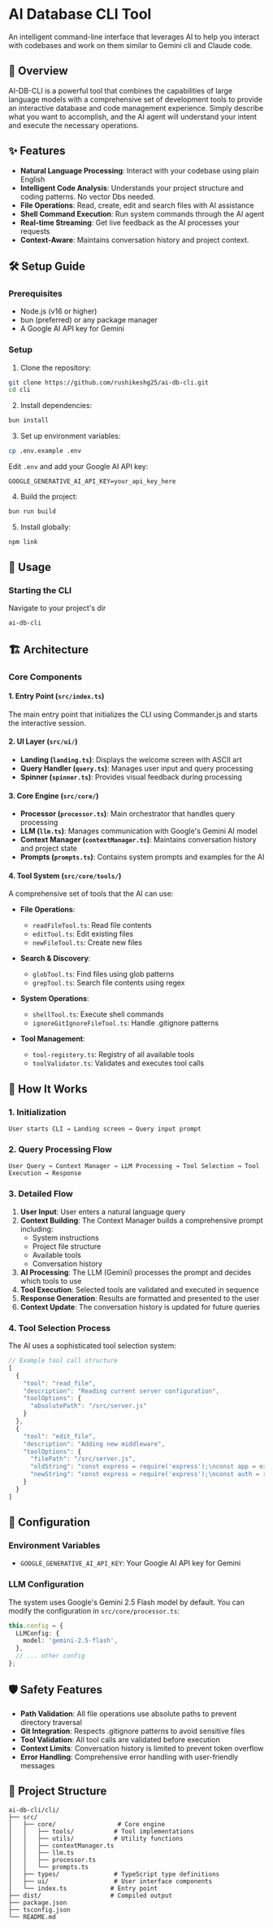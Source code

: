 # AI Database CLI Tool

An intelligent command-line interface that leverages AI to help you interact with codebases and work on them similar to Gemini cli and Claude code.

## 🚀 Overview

AI-DB-CLI is a powerful tool that combines the capabilities of large language models with a comprehensive set of development tools to provide an interactive database and code management experience. Simply describe what you want to accomplish, and the AI agent will understand your intent and execute the necessary operations.

## ✨ Features

- **Natural Language Processing**: Interact with your codebase using plain English
- **Intelligent Code Analysis**: Understands your project structure and coding patterns. No vector Dbs needed.
- **File Operations**: Read, create, edit and search files with AI assistance
- **Shell Command Execution**: Run system commands through the AI agent
- **Real-time Streaming**: Get live feedback as the AI processes your requests
- **Context-Aware**: Maintains conversation history and project context.

## 🛠 Setup Guide

### Prerequisites

- Node.js (v16 or higher)
- bun (preferred) or any package manager
- A Google AI API key for Gemini

### Setup

1. Clone the repository:
```bash
git clone https://github.com/rushikeshg25/ai-db-cli.git
cd cli
```

2. Install dependencies:
```bash
bun install
```

3. Set up environment variables:
```bash
cp .env.example .env
```

Edit `.env` and add your Google AI API key:
```
GOOGLE_GENERATIVE_AI_API_KEY=your_api_key_here
```

4. Build the project:
```bash
bun run build
```

5. Install globally:
```bash
npm link
```


## 🎯 Usage

### Starting the CLI

Navigate to your project's dir
```bash
ai-db-cli
```


## 🏗 Architecture

### Core Components

#### 1. Entry Point (`src/index.ts`)
The main entry point that initializes the CLI using Commander.js and starts the interactive session.

#### 2. UI Layer (`src/ui/`)
- **Landing (`landing.ts`)**: Displays the welcome screen with ASCII art
- **Query Handler (`query.ts`)**: Manages user input and query processing
- **Spinner (`spinner.ts`)**: Provides visual feedback during processing

#### 3. Core Engine (`src/core/`)
- **Processor (`processor.ts`)**: Main orchestrator that handles query processing
- **LLM (`llm.ts`)**: Manages communication with Google's Gemini AI model
- **Context Manager (`contextManager.ts`)**: Maintains conversation history and project state
- **Prompts (`prompts.ts`)**: Contains system prompts and examples for the AI

#### 4. Tool System (`src/core/tools/`)
A comprehensive set of tools that the AI can use:

- **File Operations**:
  - `readFileTool.ts`: Read file contents
  - `editTool.ts`: Edit existing files
  - `newFileTool.ts`: Create new files

- **Search & Discovery**:
  - `globTool.ts`: Find files using glob patterns
  - `grepTool.ts`: Search file contents using regex

- **System Operations**:
  - `shellTool.ts`: Execute shell commands
  - `ignoreGitIgnoreFileTool.ts`: Handle .gitignore patterns

- **Tool Management**:
  - `tool-registery.ts`: Registry of all available tools
  - `toolValidator.ts`: Validates and executes tool calls

## 🔄 How It Works

### 1. Initialization
```
User starts CLI → Landing screen → Query input prompt
```

### 2. Query Processing Flow
```
User Query → Context Manager → LLM Processing → Tool Selection → Tool Execution → Response
```

### 3. Detailed Flow

1. **User Input**: User enters a natural language query
2. **Context Building**: The Context Manager builds a comprehensive prompt including:
   - System instructions
   - Project file structure
   - Available tools
   - Conversation history
3. **AI Processing**: The LLM (Gemini) processes the prompt and decides which tools to use
4. **Tool Execution**: Selected tools are validated and executed in sequence
5. **Response Generation**: Results are formatted and presented to the user
6. **Context Update**: The conversation history is updated for future queries

### 4. Tool Selection Process

The AI uses a sophisticated tool selection system:

```typescript
// Example tool call structure
[
  {
    "tool": "read_file",
    "description": "Reading current server configuration",
    "toolOptions": {
      "absolutePath": "/src/server.js"
    }
  },
  {
    "tool": "edit_file", 
    "description": "Adding new middleware",
    "toolOptions": {
      "filePath": "/src/server.js",
      "oldString": "const express = require('express');\nconst app = express();",
      "newString": "const express = require('express');\nconst auth = require('./auth');\nconst app = express();"
    }
  }
]
```

## 🔧 Configuration

### Environment Variables

- `GOOGLE_GENERATIVE_AI_API_KEY`: Your Google AI API key for Gemini

### LLM Configuration

The system uses Google's Gemini 2.5 Flash model by default. You can modify the configuration in `src/core/processor.ts`:

```typescript
this.config = {
  LLMConfig: {
    model: 'gemini-2.5-flash',
  },
  // ... other config
};
```

## 🛡 Safety Features

- **Path Validation**: All file operations use absolute paths to prevent directory traversal
- **Git Integration**: Respects .gitignore patterns to avoid sensitive files
- **Tool Validation**: All tool calls are validated before execution
- **Context Limits**: Conversation history is limited to prevent token overflow
- **Error Handling**: Comprehensive error handling with user-friendly messages

## 📁 Project Structure

```
ai-db-cli/cli/
├── src/
│   ├── core/                 # Core engine
│   │   ├── tools/           # Tool implementations
│   │   ├── utils/           # Utility functions
│   │   ├── contextManager.ts
│   │   ├── llm.ts
│   │   ├── processor.ts
│   │   └── prompts.ts
│   ├── types/               # TypeScript type definitions
│   ├── ui/                  # User interface components
│   └── index.ts            # Entry point
├── dist/                   # Compiled output
├── package.json
├── tsconfig.json
└── README.md
```



